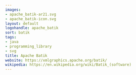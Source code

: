 ```yaml
---
images:
- apache_batik-ar21.svg
- apache_batik-icon.svg
layout: default
logohandle: apache_batik
sort: batik
tags:
- java
- programming_library
- svg
title: Apache Batik
website: https://xmlgraphics.apache.org/batik/
wikipedia: https://en.wikipedia.org/wiki/Batik_(software)
---
```

